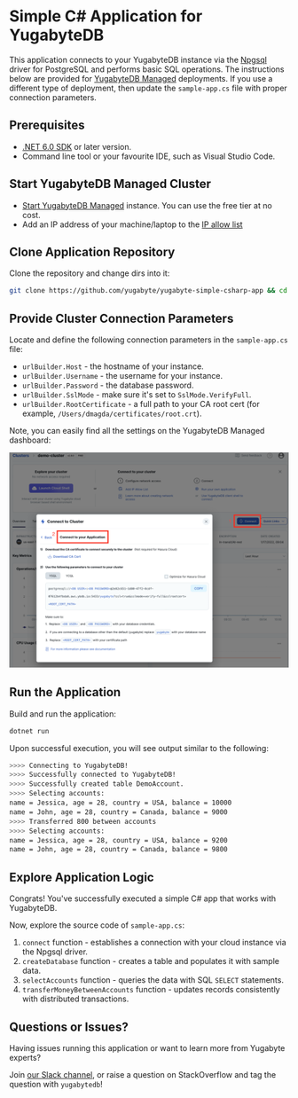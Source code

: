 # Simple C# Application for YugabyteDB

This application connects to your YugabyteDB instance via the 
[Npgsql](https://docs.yugabyte.com/latest/reference/drivers/ysql-client-drivers/#npgsql) driver for PostgreSQL and performs basic SQL operations. The instructions below are provided for [YugabyteDB Managed](https://cloud.yugabyte.com/) deployments. 
If you use a different type of deployment, then update the `sample-app.cs` file with proper connection parameters.

## Prerequisites

* [.NET 6.0 SDK](https://dotnet.microsoft.com/en-us/download) or later version.
* Command line tool or your favourite IDE, such as Visual Studio Code.

## Start YugabyteDB Managed Cluster

* [Start YugabyteDB Managed](https://docs.yugabyte.com/latest/yugabyte-cloud/cloud-quickstart/qs-add/) instance. You can use
the free tier at no cost.
* Add an IP address of your machine/laptop to the [IP allow list](https://docs.yugabyte.com/latest/yugabyte-cloud/cloud-secure-clusters/add-connections/#manage-ip-allow-lists)

## Clone Application Repository

Clone the repository and change dirs into it:

```bash
git clone https://github.com/yugabyte/yugabyte-simple-csharp-app && cd yugabyte-simple-csharp-app
```

## Provide Cluster Connection Parameters

Locate and define the following connection parameters in the `sample-app.cs` file:
* `urlBuilder.Host` - the hostname of your instance.
* `urlBuilder.Username` - the username for your instance.
* `urlBuilder.Password` - the database password.
* `urlBuilder.SslMode`  - make sure it's set to `SslMode.VerifyFull`.
* `urlBuilder.RootCertificate` - a full path to your CA root cert (for example, `/Users/dmagda/certificates/root.crt`). 

Note, you can easily find all the settings on the YugabyteDB Managed dashboard:

![image](resources/cloud_app_settings.png)

## Run the Application
 
Build and run the application:
```bash
dotnet run
```

Upon successful execution, you will see output similar to the following:

```bash
>>>> Connecting to YugabyteDB!
>>>> Successfully connected to YugabyteDB!
>>>> Successfully created table DemoAccount.
>>>> Selecting accounts:
name = Jessica, age = 28, country = USA, balance = 10000
name = John, age = 28, country = Canada, balance = 9000
>>>> Transferred 800 between accounts
>>>> Selecting accounts:
name = Jessica, age = 28, country = USA, balance = 9200
name = John, age = 28, country = Canada, balance = 9800
```

## Explore Application Logic

Congrats! You've successfully executed a simple C# app that works with YugabyteDB.

Now, explore the source code of `sample-app.cs`:
1. `connect` function - establishes a connection with your cloud instance via the Npgsql driver.
2. `createDatabase` function - creates a table and populates it with sample data.
3. `selectAccounts` function - queries the data with SQL `SELECT` statements.
4. `transferMoneyBetweenAccounts` function - updates records consistently with distributed transactions.

## Questions or Issues?

Having issues running this application or want to learn more from Yugabyte experts?

Join [our Slack channel](https://communityinviter.com/apps/yugabyte-db/register),
or raise a question on StackOverflow and tag the question with `yugabytedb`!

